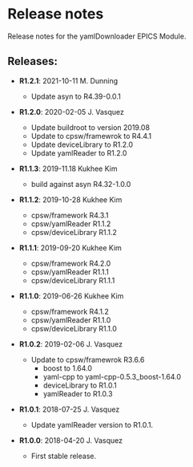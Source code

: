 # Release notes

Release notes for the yamlDownloader EPICS Module.

## Releases:
* __R1.2.1__: 2021-10-11  M. Dunning
  * Update asyn to R4.39-0.0.1

* __R1.2.0__: 2020-02-05 J. Vasquez
  * Update buildroot to version 2019.08
  * Update to cpsw/framewrok to R4.4.1
  * Update deviceLibrary to R1.2.0
  * Update yamlReader to R1.2.0

* __R1.1.3__: 2019-11.18 Kukhee Kim
  * build against asyn R4.32-1.0.0

* __R1.1.2__: 2019-10-28 Kukhee Kim
    - cpsw/framework     R4.3.1
    - cpsw/yamlReader    R1.1.2
    - cpsw/deviceLibrary R1.1.2

* __R1.1.1__: 2019-09-20 Kukhee Kim
    - cpsw/framework     R4.2.0
    - cpsw/yamlReader    R1.1.1
    - cpsw/deviceLibrary R1.1.1

* __R1.1.0__: 2019-06-26 Kukhee Kim
    - cpsw/framework     R4.1.2
    - cpsw/yamlReader    R1.1.0
    - cpsw/deviceLibrary R1.1.0

* __R1.0.2__: 2019-02-06 J. Vasquez
  * Update to cpsw/framewrok R3.6.6
    - boost to 1.64.0
    - yaml-cpp to yaml-cpp-0.5.3_boost-1.64.0
    - deviceLibrary to R1.0.1
    - yamlReader to R1.0.3

* __R1.0.1__: 2018-07-25 J. Vasquez
  * Update yamlReader version to R1.0.1.

* __R1.0.0__: 2018-04-20 J. Vasquez
  * First stable release.
